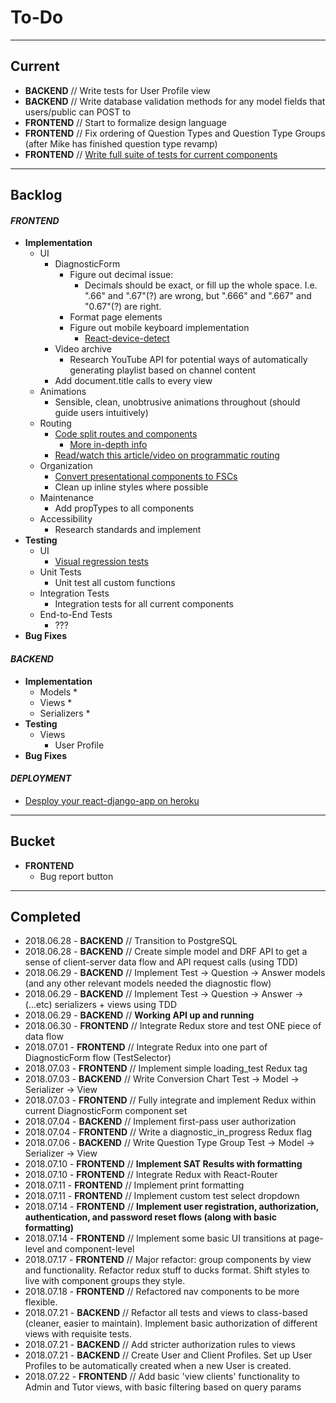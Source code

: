 # **To-Do**

---

## **Current**

* **BACKEND** // Write tests for User Profile view
* **BACKEND** // Write database validation methods for any model fields that users/public can POST to
* **FRONTEND** // Start to formalize design language
* **FRONTEND** // Fix ordering of Question Types and Question Type Groups (after Mike has finished question type revamp)
* **FRONTEND** // [Write full suite of tests for current components](https://www.robinwieruch.de/react-testing-tutorial/)

---

## **Backlog**

#### **_FRONTEND_**

* **Implementation**
  * UI
    * DiagnosticForm
      * Figure out decimal issue:
        * Decimals should be exact, or fill up the whole space. I.e. ".66" and ".67"(?) are wrong, but ".666" and ".667" and "0.67"(?) are right.
      * Format page elements
      * Figure out mobile keyboard implementation
        * [React-device-detect](https://www.npmjs.com/package/react-device-detect)
    * Video archive
      * Research YouTube API for potential ways of automatically generating playlist based on channel content
    * Add document.title calls to every view
  * Animations
    * Sensible, clean, unobtrusive animations throughout (should guide users intuitively)
  * Routing
    * [Code split routes and components](https://github.com/jamiebuilds/react-loadable)
      * [More in-depth info](https://tylermcginnis.com/react-router-code-splitting/)
    * [Read/watch this article/video on programmatic routing](https://tylermcginnis.com/react-router-programmatically-navigate/)
  * Organization
    * [Convert presentational components to FSCs](https://javascriptplayground.com/functional-stateless-components-react/)
    * Clean up inline styles where possible
  * Maintenance
    * Add propTypes to all components
  * Accessibility
    * Research standards and implement
* **Testing**
  * UI
    * [Visual regression tests](https://www.robinwieruch.de/visual-regression-testing-react-storybook/)
  * Unit Tests
    * Unit test all custom functions
  * Integration Tests
    * Integration tests for all current components
  * End-to-End Tests
    * ???
* **Bug Fixes**

#### **_BACKEND_**

* **Implementation**
  * Models \*
  * Views \*
  * Serializers \*
* **Testing**
  * Views
    * User Profile
* **Bug Fixes**

#### **_DEPLOYMENT_**

* [Desploy your react-django-app on heroku](https://medium.com/@nicholaskajoh/deploy-your-react-django-app-on-heroku-335af9dab8a3)

---

## **Bucket**

* **FRONTEND**
  * Bug report button

---

## **Completed**

* 2018.06.28 - **BACKEND** // Transition to PostgreSQL
* 2018.06.28 - **BACKEND** // Create simple model and DRF API to get a sense of client-server data flow and API request calls (using TDD)
* 2018.06.29 - **BACKEND** // Implement Test -> Question -> Answer models (and any other relevant models needed the diagnostic flow)
* 2018.06.29 - **BACKEND** // Implement Test -> Question -> Answer -> (...etc) serializers + views using TDD
* 2018.06.29 - **BACKEND** // **Working API up and running**
* 2018.06.30 - **FRONTEND** // Integrate Redux store and test ONE piece of data flow
* 2018.07.01 - **FRONTEND** // Integrate Redux into one part of DiagnosticForm flow (TestSelector)
* 2018.07.03 - **FRONTEND** // Implement simple loading_test Redux tag
* 2018.07.03 - **BACKEND** // Write Conversion Chart Test -> Model -> Serializer -> View
* 2018.07.03 - **FRONTEND** // Fully integrate and implement Redux within current DiagnosticForm component set
* 2018.07.04 - **BACKEND** // Implement first-pass user authorization
* 2018.07.04 - **FRONTEND** // Write a diagnostic_in_progress Redux flag
* 2018.07.06 - **BACKEND** // Write Question Type Group Test -> Model -> Serializer -> View
* 2018.07.10 - **FRONTEND** // **Implement SAT Results with formatting**
* 2018.07.10 - **FRONTEND** // Integrate Redux with React-Router
* 2018.07.11 - **FRONTEND** // Implement print formatting
* 2018.07.11 - **FRONTEND** // Implement custom test select dropdown
* 2018.07.14 - **FRONTEND** // **Implement user registration, authorization, authentication, and password reset flows (along with basic formatting)**
* 2018.07.14 - **FRONTEND** // Implement some basic UI transitions at page-level and component-level
* 2018.07.17 - **FRONTEND** // Major refactor: group components by view and functionality. Refactor redux stuff to ducks format. Shift styles to live with component groups they style.
* 2018.07.18 - **FRONTEND** // Refactored nav components to be more flexible.
* 2018.07.21 - **BACKEND** // Refactor all tests and views to class-based (cleaner, easier to maintain). Implement basic authorization of different views with requisite tests.
* 2018.07.21 - **BACKEND** // Add stricter authorization rules to views
* 2018.07.21 - **BACKEND** // Create User and Client Profiles. Set up User Profiles to be automatically created when a new User is created.
* 2018.07.22 - **FRONTEND** // Add basic 'view clients' functionality to Admin and Tutor views, with basic filtering based on query params
